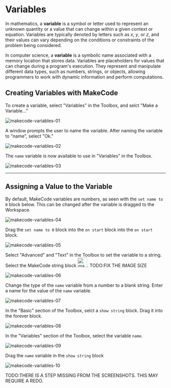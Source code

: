 # Variables

In mathematics, a **variable** is a symbol or letter used to represent an unknown quantity or a value that can change within a given context or equation. Variables are typically denoted by letters such as $x$, $y$, or $z$​, and their values can vary depending on the conditions or constraints of the problem being considered.

In computer science, a **variable** is a symbolic name associated with a memory location that stores data. Variables are placeholders for values that can change during a program's execution. They represent and manipulate different data types, such as numbers, strings, or objects, allowing programmers to work with dynamic information and perform computations. 

## Creating Variables with MakeCode

To create a variable, select "Variables" in the Toolbox, and selct "Make a Variable..."

![makecode-variables-01](assets/makecode-variables-01.png)

A window prompts the user to name the variable. After naming the variable to "name", select "Ok."

![makecode-variables-02](assets/makecode-variables-02.png)

The `name` variable is now available to use in "Variables" in the Toolbox.

![makecode-variables-03](assets/makecode-variables-03.png)

---

## Assigning a Value to the Variable

By default, MakeCode variables are numbers, as seen with the `set name to 0` block below. This can be changed after the variable is dragged to the Workspace.

![makecode-variables-04](assets/makecode-variables-04.png)

Drag the `set name to 0` block into the `on start` block into the `on start` block.

![makecode-variables-05](assets/makecode-variables-05.png)

Select "Advanced" and "Text" in the Toolbox to set the variable to a string. Select the MakeCode string block <img src="assets/makecode-string-block.png" alt="makecode-string-block" width="30px" />. TODO:FIX THE IMAGE SIZE

![makecode-variables-06](assets/makecode-variables-06.png)

Change the type of the `name` variable from a number to a blank string. Enter a name for the value of the `name` variable.

![makecode-variables-07](assets/makecode-variables-07.png)

In the "Basic" section of the Toolbox, selct a `show string` block. Drag it into the forever block.

![makecode-variables-08](assets/makecode-variables-08.png)

In the "Variables" section of the Toolbox, select the variable `name`.

![makecode-variables-09](assets/makecode-variables-09.png)

Drag the `name` variable in the `show string` block 

![makecode-variables-10](assets/makecode-variables-10.png)

TODO:THERE IS A STEP MISSING FROM THE SCREENSHOTS. THIS MAY REQUIRE A REDO.